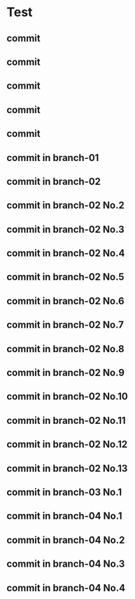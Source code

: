 # Test

## commit
## commit
## commit
## commit
## commit
## commit in branch-01
## commit in branch-02
## commit in branch-02 No.2
## commit in branch-02 No.3
## commit in branch-02 No.4
## commit in branch-02 No.5
## commit in branch-02 No.6
## commit in branch-02 No.7
## commit in branch-02 No.8
## commit in branch-02 No.9
## commit in branch-02 No.10
## commit in branch-02 No.11
## commit in branch-02 No.12
## commit in branch-02 No.13

## commit in branch-03 No.1

## commit in branch-04 No.1
## commit in branch-04 No.2
## commit in branch-04 No.3
## commit in branch-04 No.4
